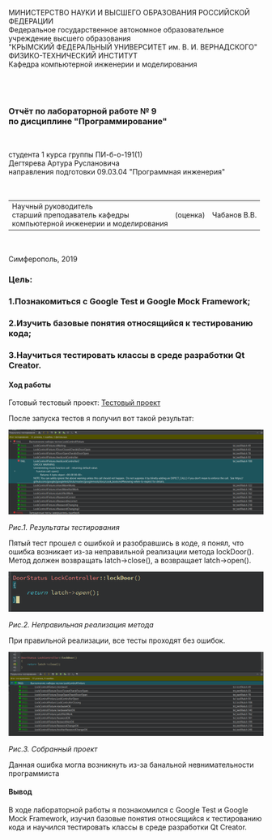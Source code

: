 МИНИСТЕРСТВО НАУКИ И ВЫСШЕГО ОБРАЗОВАНИЯ РОССИЙСКОЙ ФЕДЕРАЦИИ\
Федеральное государственное автономное образовательное учреждение высшего образования\
"КРЫМСКИЙ ФЕДЕРАЛЬНЫЙ УНИВЕРСИТЕТ им. В. И. ВЕРНАДСКОГО"\
ФИЗИКО-ТЕХНИЧЕСКИЙ ИНСТИТУТ\
Кафедра компьютерной инженерии и моделирования\
<br/><br/>
​
### Отчёт по лабораторной работе № 9<br/> по дисциплине "Программирование"
<br/>

студента 1 курса группы ПИ-б-о-191(1)\
Дегтярева Артура Руслановича\
направления подготовки 09.03.04 "Программная инженерия"\
<br/>
​
<table>
<tr><td>Научный руководитель<br/> старший преподаватель кафедры<br/>компьютерной инженерии и моделирования</td>
<td>(оценка)</td>
<td>Чабанов В.В.</td>
</tr>
</table>
<br/><br/>
​
Симферополь, 2019


### Цель: 
### 1.Познакомиться с Google Test и Google Mock Framework;
### 2.Изучить базовые понятия относящийся к тестированию кода;
### 3.Научиться тестировать классы в среде разработки Qt Creator.

#### Ход работы

Готовый тестовый проект: [Тестовый проект](./TestLab9)

После запуска тестов я получил вот такой результат:

![](Screens/1.png)

*Рис.1. Результаты тестирования*

Пятый тест прошел с ошибкой и разобравшись в коде, я понял, что ошибка возникает из-за неправильной реализации метода lockDoor(). Метод должен возвращать latch->close(), а возвращает latch->open().


![](Screens/2.png)

*Рис.2. Неправильная реализация метода*

При правильной реализации, все тесты проходят без ошибок.

![](Screens/3.png)

*Рис.3. Собранный проект*

Данная ошибка могла возникнуть из-за банальной невнимательности программиста

#### Вывод

В ходе лабораторной работы я познакомился с Google Test и Google Mock Framework,
изучил базовые понятия относящийся к тестированию кода и научился тестировать классы в среде разработки Qt Creator.
